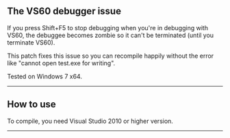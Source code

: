 
## The VS60 debugger issue
If you press Shift+F5 to stop debugging when you're in debugging with VS60,
the debuggee becomes zombie so it can't be terminated (until you terminate VS60).

This patch fixes this issue so you can recompile happily without the error like "cannot open test.exe for writing".

Tested on Windows 7 x64.

---

## How to use

To compile, you need Visual Studio 2010 or higher version.


---
